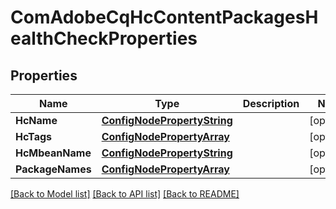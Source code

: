 # ComAdobeCqHcContentPackagesHealthCheckProperties

## Properties
Name | Type | Description | Notes
------------ | ------------- | ------------- | -------------
**HcName** | [**ConfigNodePropertyString**](configNodePropertyString.md) |  | [optional] 
**HcTags** | [**ConfigNodePropertyArray**](configNodePropertyArray.md) |  | [optional] 
**HcMbeanName** | [**ConfigNodePropertyString**](configNodePropertyString.md) |  | [optional] 
**PackageNames** | [**ConfigNodePropertyArray**](configNodePropertyArray.md) |  | [optional] 

[[Back to Model list]](../README.md#documentation-for-models) [[Back to API list]](../README.md#documentation-for-api-endpoints) [[Back to README]](../README.md)



